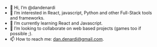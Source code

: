- 👋 Hi, I’m @dandenardi
- 👀 I’m interested in React, javascript, Python and other Full-Stack tools and frameworks.
- 🌱 I’m currently learning React and Javascript.
- 💞️ I’m looking to collaborate on web based projects (games too if possible ;).
- 📫 How to reach me: dan.denardi@gmail.com.

<!---
dandenardi/dandenardi is a ✨ special ✨ repository because its `README.md` (this file) appears on your GitHub profile.
You can click the Preview link to take a look at your changes.
--->
